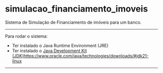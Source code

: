 # simulacao_financiamento_imoveis
Sistema de Simulação de Financiamento de imóveis para um banco.

---
Para rodar o sistema:
* Ter instalado o Java Runtime Environment (JRE)
* Ter instalado o [Java Development Kit (JDK)](https://www.oracle.com/java/technologies/downloads/#jdk21-linux)https://www.oracle.com/java/technologies/downloads/#jdk21-linux

---
